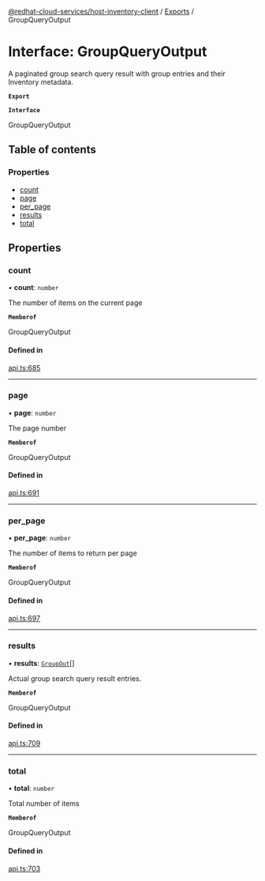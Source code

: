 [@redhat-cloud-services/host-inventory-client](../README.md) / [Exports](../modules.md) / GroupQueryOutput

# Interface: GroupQueryOutput

A paginated group search query result with group entries and their Inventory metadata.

**`Export`**

**`Interface`**

GroupQueryOutput

## Table of contents

### Properties

- [count](GroupQueryOutput.md#count)
- [page](GroupQueryOutput.md#page)
- [per\_page](GroupQueryOutput.md#per_page)
- [results](GroupQueryOutput.md#results)
- [total](GroupQueryOutput.md#total)

## Properties

### count

• **count**: `number`

The number of items on the current page

**`Memberof`**

GroupQueryOutput

#### Defined in

[api.ts:685](https://github.com/RedHatInsights/javascript-clients/blob/master/packages/host-inventory/api.ts#L685)

___

### page

• **page**: `number`

The page number

**`Memberof`**

GroupQueryOutput

#### Defined in

[api.ts:691](https://github.com/RedHatInsights/javascript-clients/blob/master/packages/host-inventory/api.ts#L691)

___

### per\_page

• **per\_page**: `number`

The number of items to return per page

**`Memberof`**

GroupQueryOutput

#### Defined in

[api.ts:697](https://github.com/RedHatInsights/javascript-clients/blob/master/packages/host-inventory/api.ts#L697)

___

### results

• **results**: [`GroupOut`](GroupOut.md)[]

Actual group search query result entries.

**`Memberof`**

GroupQueryOutput

#### Defined in

[api.ts:709](https://github.com/RedHatInsights/javascript-clients/blob/master/packages/host-inventory/api.ts#L709)

___

### total

• **total**: `number`

Total number of items

**`Memberof`**

GroupQueryOutput

#### Defined in

[api.ts:703](https://github.com/RedHatInsights/javascript-clients/blob/master/packages/host-inventory/api.ts#L703)
